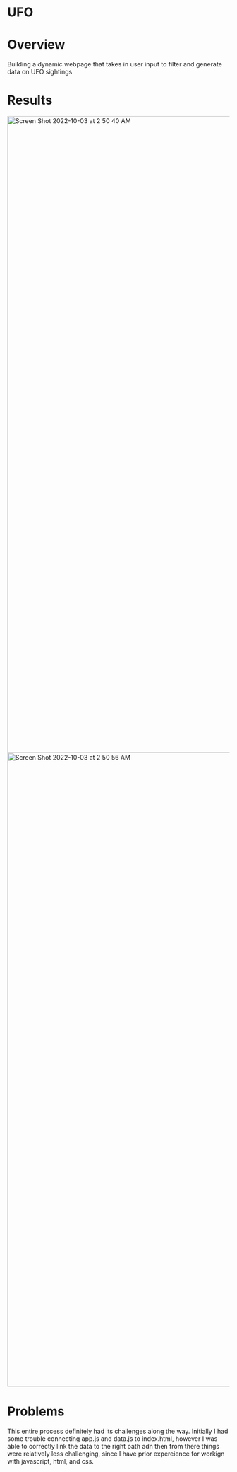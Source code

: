# UFO

# Overview

Building a dynamic webpage that takes in user input to filter and generate data on UFO sightings

# Results

<img width="1440" alt="Screen Shot 2022-10-03 at 2 50 40 AM" src="https://user-images.githubusercontent.com/15044088/193549145-082262fd-4434-490b-bb0f-d3ebe5cde64b.png">


<img width="1434" alt="Screen Shot 2022-10-03 at 2 50 56 AM" src="https://user-images.githubusercontent.com/15044088/193549182-5411eadf-ea69-4db1-99b1-3bbebe74c82d.png">


# Problems

This entire process definitely had its challenges along the way. Initially I had some trouble connecting app.js and data.js to index.html, however I was able to correctly link the data to the right path adn then from there things were relatively less challenging, since I have prior expereience for workign with javascript, html, and css. 
